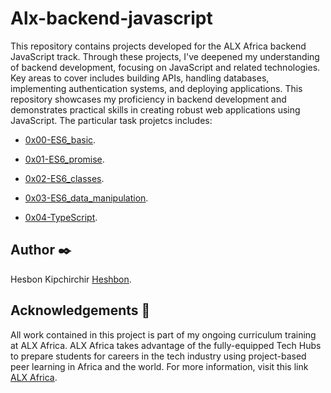 # Alx-backend-javascript

This repository contains projects developed for the ALX Africa backend JavaScript track. Through these projects, I've deepened my understanding of backend development, focusing on JavaScript and related technologies. Key areas to cover includes building APIs, handling databases, implementing authentication systems, and deploying applications. This repository showcases my proficiency in backend development and demonstrates practical skills in creating robust web applications using JavaScript. The particular task projetcs includes:

  + <u>[0x00-ES6_basic](https://github.com/Heshbon/alx-backend-javascript/tree/master/0x00-ES6_basic)</u>.

  + <u>[0x01-ES6_promise](https://github.com/Heshbon/alx-backend-javascript/tree/master/0x01-ES6_promise)</u>.

  + <u>[0x02-ES6_classes](https://github.com/Heshbon/alx-backend-javascript/tree/master/0x02-ES6_classes)</u>.

  + <u>[0x03-ES6_data_manipulation](https://github.com/Heshbon/alx-backend-javascript/tree/master/0x03-ES6_data_manipulation)</u>.

  + <u>[0x04-TypeScript](https://github.com/Heshbon/alx-backend-javascript/tree/master/0x04-TypeScript)</u>.


## Author ✒️

Hesbon Kipchirchir <u>[Heshbon](https://github.com/Heshbon)</u>.

## Acknowledgements 🙏

All work contained in this project is part of my ongoing curriculum training at ALX Africa. ALX Africa takes advantage of the fully-equipped Tech Hubs to prepare students for careers in the tech industry using project-based peer learning in Africa and the world. For more information, visit this link <u>[ALX Africa](https://www.alxafrica.com)</u>.

